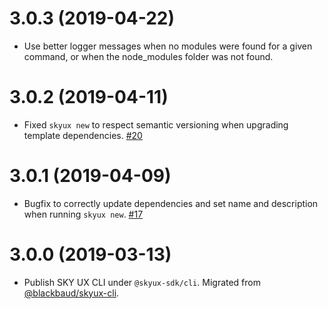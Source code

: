 # 3.0.3 (2019-04-22)

- Use better logger messages when no modules were found for a given command, or when the node_modules folder was not found.

# 3.0.2 (2019-04-11)

- Fixed `skyux new` to respect semantic versioning when upgrading template dependencies. [#20](https://github.com/blackbaud/skyux-sdk-cli/pull/20)

# 3.0.1 (2019-04-09)

- Bugfix to correctly update dependencies and set name and description when running `skyux new`. [#17](https://github.com/blackbaud/skyux-sdk-cli/pull/17)

# 3.0.0 (2019-03-13)

- Publish SKY UX CLI under `@skyux-sdk/cli`. Migrated from [@blackbaud/skyux-cli](https://github.com/blackbaud/skyux-cli).
